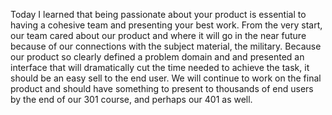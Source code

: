 Today I learned that being passionate about your product is essential to having a cohesive team and presenting your best work.  From the very start, our team cared about our product and where it will go in the near future because of our connections with the subject material, the military.  Because our product so clearly defined a problem domain and and presented an interface that will dramatically cut the time needed to achieve the task, it should be an easy sell to the end user.  We will continue to work on the final product and should have something to present to thousands of end users by the end of our 301 course, and perhaps our 401 as well.
